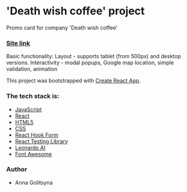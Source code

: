# 'Death wish coffee' project
Promo card for company 'Death wish coffee'

### [Site link](https://main--promo-card-for-coffee-shop.netlify.app/)

Basic functionality:
Layout - supports tablet (from 500px) and desktop versions.
Interactivity - modal popups, Google map location, simple validation, animation

This project was bootstrapped with [Create React App](https://github.com/facebook/create-react-app).

### The tech stack is:

- [JavaScript](https://developer.mozilla.org/en-US/docs/Web/JavaScript)
- [React](https://reactjs.org/docs/getting-started.html)
- [HTML5](https://en.wikipedia.org/wiki/HTML5)
- [CSS](https://en.wikipedia.org/wiki/CSS)
- [React Hook Form](https://www.react-hook-form.com/)
- [React Testing Library](https://testing-library.com/docs/react-testing-library/intro)
- [Leonardo AI](https://leonardo.ai/)
- [Font Awesome](https://fontawesome.com/)

### Author

- Anna Golitsyna
